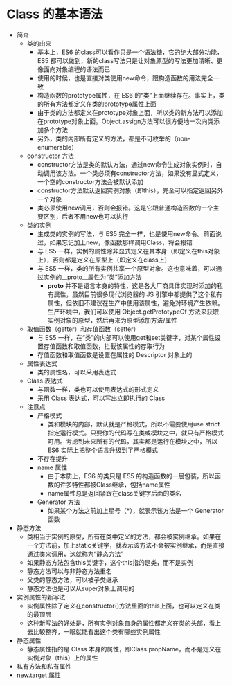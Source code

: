 # Class 的基本语法

+ 简介
  + 类的由来
    + 基本上，ES6 的class可以看作只是一个语法糖，它的绝大部分功能，ES5 都可以做到，新的class写法只是让对象原型的写法更加清晰、更像面向对象编程的语法而已
    + 使用的时候，也是直接对类使用new命令，跟构造函数的用法完全一致
    + 构造函数的prototype属性，在 ES6 的“类”上面继续存在。事实上，类的所有方法都定义在类的prototype属性上面
    + 由于类的方法都定义在prototype对象上面，所以类的新方法可以添加在prototype对象上面。Object.assign方法可以很方便地一次向类添加多个方法
    + 另外，类的内部所有定义的方法，都是不可枚举的（non-enumerable）
  + constructor 方法
    + constructor方法是类的默认方法，通过new命令生成对象实例时，自动调用该方法。一个类必须有constructor方法，如果没有显式定义，一个空的constructor方法会被默认添加
    + constructor方法默认返回实例对象（即this），完全可以指定返回另外一个对象
    + 类必须使用new调用，否则会报错。这是它跟普通构造函数的一个主要区别，后者不用new也可以执行
  + 类的实例
    + 生成类的实例的写法，与 ES5 完全一样，也是使用new命令。前面说过，如果忘记加上new，像函数那样调用Class，将会报错
    + 与 ES5 一样，实例的属性除非显式定义在其本身（即定义在this对象上），否则都是定义在原型上（即定义在class上）
    + 与 ES5 一样，类的所有实例共享一个原型对象。这也意味着，可以通过实例的__proto__属性为“类”添加方法
      + __proto__ 并不是语言本身的特性，这是各大厂商具体实现时添加的私有属性，虽然目前很多现代浏览器的 JS 引擎中都提供了这个私有属性，但依旧不建议在生产中使用该属性，避免对环境产生依赖。生产环境中，我们可以使用 Object.getPrototypeOf 方法来获取实例对象的原型，然后再来为原型添加方法/属性
  + 取值函数（getter）和存值函数（setter） 
    + 与 ES5 一样，在“类”的内部可以使用get和set关键字，对某个属性设置存值函数和取值函数，拦截该属性的存取行为
    + 存值函数和取值函数是设置在属性的 Descriptor 对象上的
  + 属性表达式
    + 类的属性名，可以采用表达式
  + Class 表达式
    + 与函数一样，类也可以使用表达式的形式定义
    + 采用 Class 表达式，可以写出立即执行的 Class
  + 注意点
    + 严格模式
      + 类和模块的内部，默认就是严格模式，所以不需要使用use strict指定运行模式。只要你的代码写在类或模块之中，就只有严格模式可用。考虑到未来所有的代码，其实都是运行在模块之中，所以 ES6 实际上把整个语言升级到了严格模式
    + 不存在提升
    + name 属性
      + 由于本质上，ES6 的类只是 ES5 的构造函数的一层包装，所以函数的许多特性都被Class继承，包括name属性
      + name属性总是返回紧跟在class关键字后面的类名
    + Generator 方法
      + 如果某个方法之前加上星号（*），就表示该方法是一个 Generator 函数
+ 静态方法
  + 类相当于实例的原型，所有在类中定义的方法，都会被实例继承。如果在一个方法前，加上static关键字，就表示该方法不会被实例继承，而是直接通过类来调用，这就称为“静态方法”
  + 如果静态方法包含this关键字，这个this指的是类，而不是实例
  + 静态方法可以与非静态方法重名
  + 父类的静态方法，可以被子类继承
  + 静态方法也是可以从super对象上调用的
+ 实例属性的新写法
  + 实例属性除了定义在constructor()方法里面的this上面，也可以定义在类的最顶层
  + 这种新写法的好处是，所有实例对象自身的属性都定义在类的头部，看上去比较整齐，一眼就能看出这个类有哪些实例属性
+ 静态属性
  + 静态属性指的是 Class 本身的属性，即Class.propName，而不是定义在实例对象（this）上的属性
+ 私有方法和私有属性
+ new.target 属性
